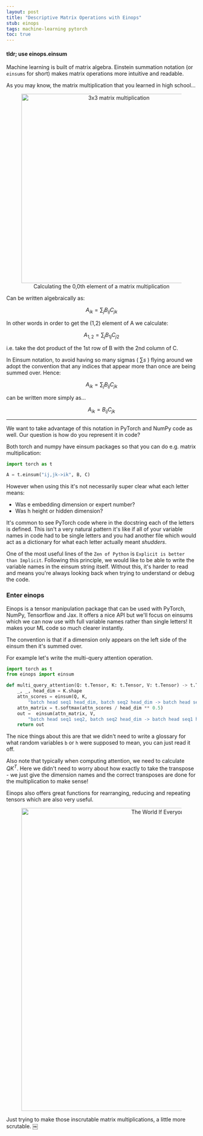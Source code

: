 ```yaml
---
layout: post
title: "Descriptive Matrix Operations with Einops"
stub: einops
tags: machine-learning pytorch
toc: true
---
```


#### tldr; use einops.einsum

Machine learning is built of matrix algebra. Einstein summation notation (or
`einsums` for short) makes matrix operations more intuitive and readable.

As you may know, the matrix multiplication that you learned in high school...

<div align="center">
  <figure>
    <img src="/blog/images/einops/matmul.png" width="500" alt="3x3 matrix multiplication">
    <figcaption>Calculating the 0,0th element of a matrix multiplication </figcaption>
    </figure>
</div>

Can be written algebraically as:

$$A_{ik} = \sum_j B_{ij} C_{jk}$$

In other words in order to get the (1,2) element of A we calculate:

$$A_{1,2} = \sum_j B_{1j} C_{j2}$$

i.e. take the dot product of the 1st row of B with the 2nd column of C.

In Einsum notation, to avoid having so many sigmas ( $\sum s$ ) flying around we
adopt the convention that any indices that appear more than once are being
summed over. Hence:

$$A_{ik} = \sum_j B_{ij} C_{jk}$$

can be written more simply as...

$$A_{ik} = B_{ij} C_{jk}$$

---

We want to take advantage of this notation in PyTorch and NumPy code as well.
Our question is how do you represent it in code?

Both torch and numpy have einsum packages so that you can do e.g. matrix
multiplication:

```python
import torch as t

A = t.einsum("ij,jk->ik", B, C)
```

However when using this it's not necessarily super clear what each letter means:

- Was e embedding dimension or expert number?
- Was h height or hidden dimension?

It's common to see PyTorch code where in the docstring each of the letters is
defined. This isn't a very natural pattern it's like if all of your variable
names in code had to be single letters and you had another file which would act
as a dictionary for what each letter actually meant _shudders_.

One of the most useful lines of the `Zen of Python` is
`Explicit is better than Implicit`. Following this principle, we would like to
be able to write the variable names in the einsum string itself. Without this,
it's harder to read and means you're always looking back when trying to
understand or debug the code.

### Enter einops

Einops is a tensor manipulation package that can be used with PyTorch, NumPy,
Tensorflow and Jax. It offers a nice API but we'll focus on einsums which we can
now use with full variable names rather than single letters! It makes your ML
code so much clearer instantly.

The convention is that if a dimension only appears on the left side of the
einsum then it's summed over.

For example let's write the multi-query attention operation.

```python
import torch as t
from einops import einsum

def multi_query_attention(Q: t.Tensor, K: t.Tensor, V: t.Tensor) -> t.Tensor
    _, _, head_dim = K.shape
    attn_scores = einsum(Q, K,
        "batch head seq1 head_dim, batch seq2 head_dim -> batch head seq1 seq2")
    attn_matrix = t.softmax(attn_scores / head_dim ** 0.5)
    out =  einsum(attn_matrix, V,
        "batch head seq1 seq2, batch seq2 head_dim -> batch head seq1 head_dim")
    return out

```

The nice things about this are that we didn't need to write a glossary for what
random variables `b` or `h` were supposed to mean, you can just read it off.

Also note that typically when computing attention, we need to calculate $QK^T$.
Here we didn't need to worry about how exactly to take the transpose - we just
give the dimension names and the correct transposes are done for the
multiplication to make sense!

Einops also offers great functions for rearranging, reducing and repeating
tensors which are also very useful.

<div align="center">
  <figure>
    <img src="/blog/images/einops/if_everyone_used_einops.png" width="800" alt="The World If Everyone Used Einops">
    <figcaption></figcaption>
    </figure>
</div>

Just trying to make those inscrutable matrix multiplications, a little more
scrutable. ￼
